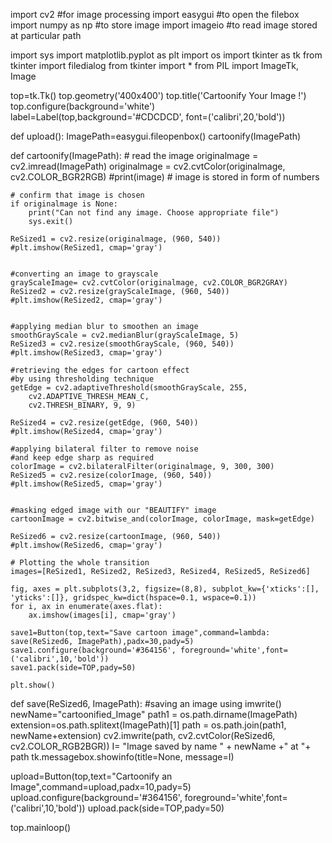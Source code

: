 import cv2 #for image processing
import easygui #to open the filebox
import numpy as np #to store image
import imageio #to read image stored at particular path

import sys
import matplotlib.pyplot as plt
import os
import tkinter as tk
from tkinter import filedialog
from tkinter import *
from PIL import ImageTk, Image

top=tk.Tk()
top.geometry('400x400')
top.title('Cartoonify Your Image !')
top.configure(background='white')
label=Label(top,background='#CDCDCD', font=('calibri',20,'bold'))

def upload():
    ImagePath=easygui.fileopenbox()
    cartoonify(ImagePath)


def cartoonify(ImagePath):
    # read the image
    originalmage = cv2.imread(ImagePath)
    originalmage = cv2.cvtColor(originalmage, cv2.COLOR_BGR2RGB)
    #print(image)  # image is stored in form of numbers

    # confirm that image is chosen
    if originalmage is None:
        print("Can not find any image. Choose appropriate file")
        sys.exit()

    ReSized1 = cv2.resize(originalmage, (960, 540))
    #plt.imshow(ReSized1, cmap='gray')


    #converting an image to grayscale
    grayScaleImage= cv2.cvtColor(originalmage, cv2.COLOR_BGR2GRAY)
    ReSized2 = cv2.resize(grayScaleImage, (960, 540))
    #plt.imshow(ReSized2, cmap='gray')


    #applying median blur to smoothen an image
    smoothGrayScale = cv2.medianBlur(grayScaleImage, 5)
    ReSized3 = cv2.resize(smoothGrayScale, (960, 540))
    #plt.imshow(ReSized3, cmap='gray')

    #retrieving the edges for cartoon effect
    #by using thresholding technique
    getEdge = cv2.adaptiveThreshold(smoothGrayScale, 255,
        cv2.ADAPTIVE_THRESH_MEAN_C,
        cv2.THRESH_BINARY, 9, 9)

    ReSized4 = cv2.resize(getEdge, (960, 540))
    #plt.imshow(ReSized4, cmap='gray')

    #applying bilateral filter to remove noise
    #and keep edge sharp as required
    colorImage = cv2.bilateralFilter(originalmage, 9, 300, 300)
    ReSized5 = cv2.resize(colorImage, (960, 540))
    #plt.imshow(ReSized5, cmap='gray')


    #masking edged image with our "BEAUTIFY" image
    cartoonImage = cv2.bitwise_and(colorImage, colorImage, mask=getEdge)

    ReSized6 = cv2.resize(cartoonImage, (960, 540))
    #plt.imshow(ReSized6, cmap='gray')

    # Plotting the whole transition
    images=[ReSized1, ReSized2, ReSized3, ReSized4, ReSized5, ReSized6]

    fig, axes = plt.subplots(3,2, figsize=(8,8), subplot_kw={'xticks':[], 'yticks':[]}, gridspec_kw=dict(hspace=0.1, wspace=0.1))
    for i, ax in enumerate(axes.flat):
        ax.imshow(images[i], cmap='gray')

    save1=Button(top,text="Save cartoon image",command=lambda: save(ReSized6, ImagePath),padx=30,pady=5)
    save1.configure(background='#364156', foreground='white',font=('calibri',10,'bold'))
    save1.pack(side=TOP,pady=50)
   
    plt.show()
   
   
def save(ReSized6, ImagePath):
    #saving an image using imwrite()
    newName="cartoonified_Image"
    path1 = os.path.dirname(ImagePath)
    extension=os.path.splitext(ImagePath)[1]
    path = os.path.join(path1, newName+extension)
    cv2.imwrite(path, cv2.cvtColor(ReSized6, cv2.COLOR_RGB2BGR))
    I= "Image saved by name " + newName +" at "+ path
    tk.messagebox.showinfo(title=None, message=I)

upload=Button(top,text="Cartoonify an Image",command=upload,padx=10,pady=5)
upload.configure(background='#364156', foreground='white',font=('calibri',10,'bold'))
upload.pack(side=TOP,pady=50)

top.mainloop()
